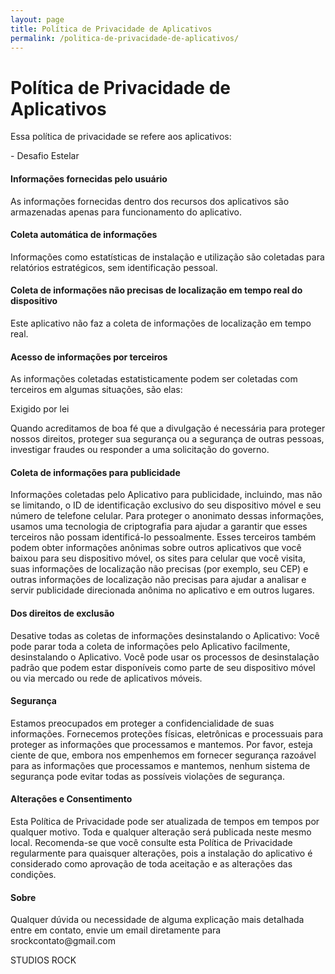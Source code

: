 ```yaml
---
layout: page
title: Política de Privacidade de Aplicativos
permalink: /politica-de-privacidade-de-aplicativos/
---
```

 
<h1>Política de Privacidade de Aplicativos</h1>
<p>Essa política de privacidade se refere aos aplicativos:</p>
<p>- Desafio Estelar</p>
<h4>Informações fornecidas pelo usuário</h4>
<p>As informações fornecidas dentro dos recursos dos aplicativos são armazenadas apenas para funcionamento do aplicativo.</p>
<h4>Coleta automática de informações</h4>
<p>Informações como estatísticas de instalação e utilização são coletadas para relatórios estratégicos, sem identificação pessoal.</p>
<h4>Coleta de informações não precisas de localização em tempo real do dispositivo</h4>
<p>Este aplicativo não faz a coleta de informações de localização em tempo real.</p>
<h4>Acesso de informações por terceiros</h4>
<p>As informações coletadas estatisticamente podem ser coletadas com terceiros em algumas situações, são elas:</p>
<p>Exigido por lei</p>
<p>Quando acreditamos de boa fé que a divulgação é necessária para proteger nossos direitos, proteger sua segurança ou a segurança de outras pessoas, investigar fraudes ou responder a uma solicitação do governo.</p>
<h4>Coleta de informações para publicidade</h4>
<p>Informações coletadas pelo Aplicativo para publicidade, incluindo, mas não se limitando, o ID de identificação exclusivo do seu dispositivo móvel e seu número de telefone celular. Para proteger o anonimato dessas informações, usamos uma tecnologia de criptografia para ajudar a garantir que esses terceiros não possam identificá-lo pessoalmente. Esses terceiros também podem obter informações anônimas sobre outros aplicativos que você baixou para seu dispositivo móvel, os sites para celular que você visita, suas informações de localização não precisas (por exemplo, seu CEP) e outras informações de localização não precisas para ajudar a analisar e servir publicidade direcionada anônima no aplicativo e em outros lugares.
<h4>Dos direitos de exclusão</h4>
<p>Desative todas as coletas de informações desinstalando o Aplicativo: Você pode parar toda a coleta de informações pelo Aplicativo facilmente, desinstalando o Aplicativo. Você pode usar os processos de desinstalação padrão que podem estar disponíveis como parte de seu dispositivo móvel ou via mercado ou rede de aplicativos móveis.</p>
<h4>Segurança</h4>
<p>Estamos preocupados em proteger a confidencialidade de suas informações. Fornecemos proteções físicas, eletrônicas e processuais para proteger as informações que processamos e mantemos. Por favor, esteja ciente de que, embora nos empenhemos em fornecer segurança razoável para as informações que processamos e mantemos, nenhum sistema de segurança pode evitar todas as possíveis violações de segurança.</p>
<h4>Alterações e Consentimento</h4>
<p>Esta Política de Privacidade pode ser atualizada de tempos em tempos por qualquer motivo. Toda e qualquer alteração será publicada neste mesmo local. Recomenda-se que você consulte esta Política de Privacidade regularmente para quaisquer alterações, pois a instalação do aplicativo é considerado como aprovação de toda aceitação e as alterações das condições.</p>
<h4>Sobre</h4>
<p>Qualquer dúvida ou necessidade de alguma explicação mais detalhada entre em contato, envie um email diretamente para srockcontato@gmail.com</p>
<p>STUDIOS ROCK</p>
